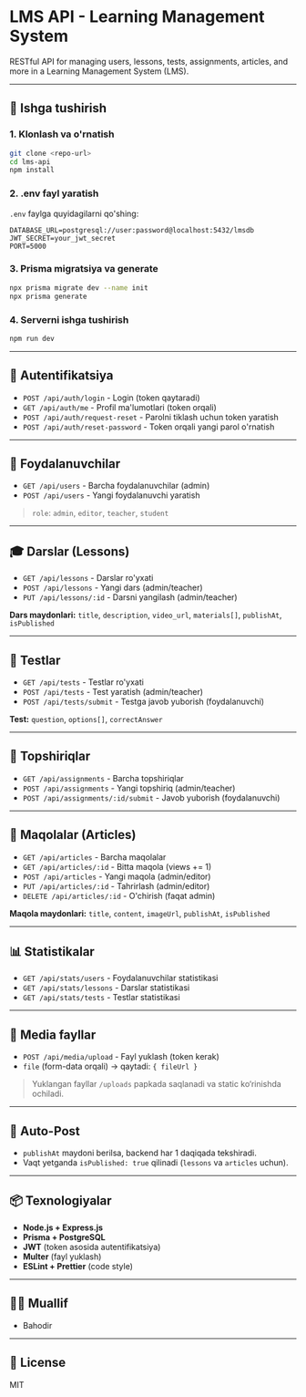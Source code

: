 # LMS API - Learning Management System

RESTful API for managing users, lessons, tests, assignments, articles, and more in a Learning Management System (LMS).

---

## 🚀 Ishga tushirish

### 1. Klonlash va o'rnatish

```bash
git clone <repo-url>
cd lms-api
npm install
```

### 2. .env fayl yaratish

`.env` faylga quyidagilarni qo'shing:

```env
DATABASE_URL=postgresql://user:password@localhost:5432/lmsdb
JWT_SECRET=your_jwt_secret
PORT=5000
```

### 3. Prisma migratsiya va generate

```bash
npx prisma migrate dev --name init
npx prisma generate
```

### 4. Serverni ishga tushirish

```bash
npm run dev
```

---

## 🔐 Autentifikatsiya

- `POST /api/auth/login` - Login (token qaytaradi)
- `GET /api/auth/me` - Profil ma'lumotlari (token orqali)
- `POST /api/auth/request-reset` - Parolni tiklash uchun token yaratish
- `POST /api/auth/reset-password` - Token orqali yangi parol o'rnatish

---

## 👥 Foydalanuvchilar

- `GET /api/users` - Barcha foydalanuvchilar (admin)
- `POST /api/users` - Yangi foydalanuvchi yaratish

> `role`: `admin`, `editor`, `teacher`, `student`

---

## 🎓 Darslar (Lessons)

- `GET /api/lessons` - Darslar ro'yxati
- `POST /api/lessons` - Yangi dars (admin/teacher)
- `PUT /api/lessons/:id` - Darsni yangilash (admin/teacher)

**Dars maydonlari:** `title`, `description`, `video_url`, `materials[]`, `publishAt`, `isPublished`

---

## 🧪 Testlar

- `GET /api/tests` - Testlar ro'yxati
- `POST /api/tests` - Test yaratish (admin/teacher)
- `POST /api/tests/submit` - Testga javob yuborish (foydalanuvchi)

**Test:** `question`, `options[]`, `correctAnswer`

---

## 📝 Topshiriqlar

- `GET /api/assignments` - Barcha topshiriqlar
- `POST /api/assignments` - Yangi topshiriq (admin/teacher)
- `POST /api/assignments/:id/submit` - Javob yuborish (foydalanuvchi)

---

## 📰 Maqolalar (Articles)

- `GET /api/articles` - Barcha maqolalar
- `GET /api/articles/:id` - Bitta maqola (views += 1)
- `POST /api/articles` - Yangi maqola (admin/editor)
- `PUT /api/articles/:id` - Tahrirlash (admin/editor)
- `DELETE /api/articles/:id` - O'chirish (faqat admin)

**Maqola maydonlari:** `title`, `content`, `imageUrl`, `publishAt`, `isPublished`

---

## 📊 Statistikalar

- `GET /api/stats/users` - Foydalanuvchilar statistikasi
- `GET /api/stats/lessons` - Darslar statistikasi
- `GET /api/stats/tests` - Testlar statistikasi

---

## 📂 Media fayllar

- `POST /api/media/upload` - Fayl yuklash (token kerak)
- `file` (form-data orqali) -> qaytadi: `{ fileUrl }`

> Yuklangan fayllar `/uploads` papkada saqlanadi va static ko‘rinishda ochiladi.

---

## 📅 Auto-Post

- `publishAt` maydoni berilsa, backend har 1 daqiqada tekshiradi.
- Vaqt yetganda `isPublished: true` qilinadi (`lessons` va `articles` uchun).

---

## 📦 Texnologiyalar

- **Node.js + Express.js**
- **Prisma + PostgreSQL**
- **JWT** (token asosida autentifikatsiya)
- **Multer** (fayl yuklash)
- **ESLint + Prettier** (code style)

---

## 👨‍💻 Muallif

- Bahodir

---

## 📄 License

MIT
